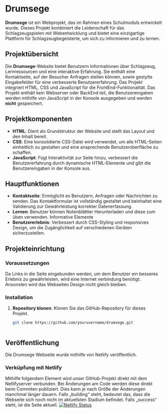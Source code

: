 # Drumsege

**Drumsege** ist ein Webprojekt, das im Rahmen eines Schulmoduls entwickelt wurde. Dieses Projekt kombiniert die Leidenschaft für das Schlagzeugspielen mit Webentwicklung und bietet eine einzigartige Plattform für Schlagzeugbegeisterte, um sich zu informieren und zu lernen.

## Projektübersicht

Die **Drumsege**-Website bietet Benutzern Informationen über Schlagzeug, Lernressourcen und eine interaktive Erfahrung. Sie enthält eine Kontaktseite, auf der Besucher Anfragen stellen können, sowie gestylte Eingabefelder für eine verbesserte Benutzererfahrung. Das Projekt integriert HTML, CSS und JavaScript für die FrontEnd-Funktionalität. Das Projekt enthält kein Webserver oder BackEnd teil, die Benutzereingaben werden mithilfe von JavaScript in der Konsole ausgegeben und werden **nicht** gespeichert.

## Projektkomponenten

- **HTML**: Dient als Grundstruktur der Website und stellt das Layout und den Inhalt bereit.
- **CSS**: Eine konsolidierte CSS-Datei wird verwendet, um alle HTML-Seiten einheitlich zu gestalten und eine ansprechende Benutzeroberfläche zu schaffen.
- **JavaScript**: Fügt Interaktivität zur Seite hinzu, verbessert die Benutzererfahrung durch dynamische HTML-Elemente und gibt die Benutzereingaben in der Konsole aus.

## Hauptfunktionen

- **Kontaktseite**: Ermöglicht es Benutzern, Anfragen oder Nachrichten zu senden. Das Kontaktformular ist vollständig gestaltet und beinhaltet eine Validierung zur Gewährleistung korrekter Datenerfassung.
- **Lernen**: Benutzer können Notenblättter Herunterladen und diese zum üben verwenden. Informative Elemente
- **Benutzererlebnis**: Verbessert durch CSS-Styling und responsives Design, um die Zugänglichkeit auf verschiedenen Geräten sicherzustellen.

## Projekteinrichtung

### Voraussetzungen

Da Links in die Seite eingebunden werden, um dem Benutzer ein besseres Erlebnis zu gewährleisten, wird eine Internet verbindung benötigt. Ansonsten wird das Webseiten Design nicht gleich bleiben.

### Installation

1. **Repository klonen**: Klonen Sie das GitHub-Repository für dieses Projekt.
   ```bash
   git clone https://github.com/yourusername/drumsege.git



## Veröffentlichung

Die Drumsege Webseite wurde mithilfe von Netlify veröffentlich.

### Verküpfung mit Netlify

Mithilfe folgendem Element wird unser GitHub-Projekt direkt mit dem Netlifyserver verbunden. Bei Änderungen am Code werden diese direkt beim Commiten publiziert. Dies kann je nach Größe der Änderungen manchmal länger dauern. Falls „building“ steht, bedeutet das, dass die Webseite sich noch nicht im aktuellsten Stadium befindet. Falls „success“ steht, ist die Seite aktuell.
[![Netlify Status](https://api.netlify.com/api/v1/badges/124ed963-722f-4d6c-b842-c104be0fc58d/deploy-status)](https://app.netlify.com/sites/drums-ege/deploys)
